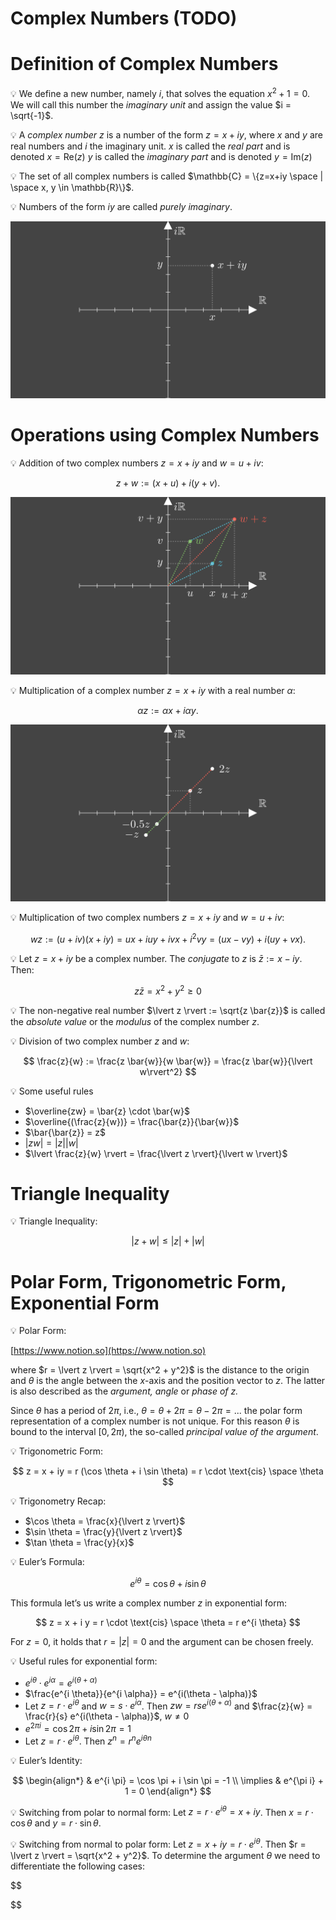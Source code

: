 # Complex Numbers (TODO)

# Definition of Complex Numbers


💡 We define a new number, namely $i$, that solves the equation $x^2 + 1=0$. We will call this number the *imaginary unit* and assign the value $i = \sqrt{-1}$.




💡 A *complex number* $z$ is a number of the form $z = x + iy$, where $x$ and $y$ are real numbers and $i$ the imaginary unit.
$x$ is called the *real part* and is denoted $x = \text{Re}(z)$
$y$ is called the *imaginary part* and is denoted $y = \text{Im}(z)$




💡 The set of all complex numbers is called $\mathbb{C} = \{z=x+iy \space | \space x, y \in \mathbb{R}\}$.




💡 Numbers of the form $iy$ are called *purely imaginary*.

![ComplexNumber.png](Complex%20Numbers%20(TODO)%2019ce2598b4404fb0a7c0f7d068f509f5/ComplexNumber.png)



# Operations using Complex Numbers


💡 Addition of two complex numbers $z = x+iy$ and $w = u+iv$:

$$
z + w := (x+u) + i(y+v).
$$

![AdditionOfComplexNumbers_ManimCE_v0.14.0.png](Complex%20Numbers%20(TODO)%2019ce2598b4404fb0a7c0f7d068f509f5/AdditionOfComplexNumbers_ManimCE_v0.14.0.png)




💡 Multiplication of a complex number $z = x + iy$ with a real number $\alpha$:

$$
\alpha z := \alpha x + i \alpha y.
$$

![MultiplicationWithRealNumber.png](Complex%20Numbers%20(TODO)%2019ce2598b4404fb0a7c0f7d068f509f5/MultiplicationWithRealNumber.png)




💡 Multiplication of two complex numbers $z = x+iy$ and $w = u + iv$:

$$
wz :=(u+iv)(x+iy) = ux+iuy+ivx+i^2vy = (ux-vy)+i(uy+vx).
$$




💡 Let $z=x+iy$ be a complex number. The *conjugate* to $z$ is $\bar{z} := x-iy$. Then:

$$
z \bar{z} = x^2 + y^2 \geq 0
$$




💡 The non-negative real number  $\lvert z \rvert := \sqrt{z \bar{z}}$ is called the *absolute value* or the *modulus* of the complex number $z$.




💡 Division of two complex number $z$ and $w$:

$$
\frac{z}{w} := \frac{z \bar{w}}{w \bar{w}} = \frac{z \bar{w}}{\lvert w\rvert^2}
$$




💡 Some useful rules

- $\overline{zw} = \bar{z} \cdot \bar{w}$
- $\overline{(\frac{z}{w})} = \frac{\bar{z}}{\bar{w}}$
- $\bar{\bar{z}} = z$
- $\lvert zw \rvert = \lvert z \rvert \lvert w \rvert$
- $\lvert \frac{z}{w} \rvert = \frac{\lvert z \rvert}{\lvert w \rvert}$


# Triangle Inequality


💡 Triangle Inequality:

$$
\lvert z + w \rvert \leq \lvert z \rvert + \lvert w \rvert
$$



# Polar Form, Trigonometric Form, Exponential Form


💡 Polar Form:

[https://www.notion.so](https://www.notion.so)

where $r = \lvert z \rvert = \sqrt{x^2 + y^2}$ is the distance to the origin and $\theta$ is the angle between the $x$-axis and the position vector to $z$. The latter is also described as the *argument, angle* or *phase of $z$.*

Since $\theta$ has a period of $2 \pi$, i.e., $\theta = \theta + 2\pi = \theta - 2 \pi = ...$ the polar form representation of a complex number is not unique. For this reason $\theta$ is bound to the interval $[0, 2 \pi)$, the so-called *principal value of the argument*.




💡 Trigonometric Form:

$$
z = x + iy = r (\cos \theta + i \sin \theta) = r \cdot \text{cis} \space \theta
$$




💡 Trigonometry Recap:

- $\cos \theta = \frac{x}{\lvert z \rvert}$
- $\sin \theta = \frac{y}{\lvert z \rvert}$
- $\tan \theta = \frac{y}{x}$



💡 Euler’s Formula:

$$
e^{i \theta} = \cos \theta + i \sin \theta
$$

This formula let’s us write a complex number $z$ in exponential form:

$$
z = x + i y = r \cdot \text{cis} \space \theta = r e^{i \theta}
$$

For $z = 0$, it holds that $r = \lvert z \rvert = 0$ and the argument can be chosen freely.




💡 Useful rules for exponential form:

- $e^{i \theta} \cdot e^{i \alpha} = e^{i(\theta + \alpha)}$
- $\frac{e^{i \theta}}{e^{i \alpha}} = e^{i(\theta - \alpha)}$
- Let $z = r \cdot e^{i \theta}$ and $w = s \cdot e^{i \alpha}$. Then $zw = rse^{i(\theta + \alpha)}$ and $\frac{z}{w} = \frac{r}{s} e^{i(\theta - \alpha)}$, $w \neq 0$
- $e^{2 \pi i} = \cos 2 \pi + i \sin 2 \pi = 1$
- Let $z = r \cdot e^{i \theta}$. Then $z^n = r^n e^{i \theta n}$



💡 Euler’s Identity:

$$
\begin{align*}
& e^{i \pi} = \cos \pi + i \sin \pi = -1 \\
\implies & e^{\pi i} + 1 = 0
\end{align*}
$$




💡 Switching from polar to normal form:
Let $z = r \cdot e^{i \theta} = x + iy$. Then $x = r \cdot \cos \theta$ and $y = r \cdot \sin \theta$.




💡 Switching from normal to polar form:
Let $z = x + iy = r\cdot e^{i \theta}$. Then $r = \lvert z \rvert = \sqrt{x^2 + y^2}$. To determine the argument $\theta$ we need to differentiate the following cases:

$$

$$

